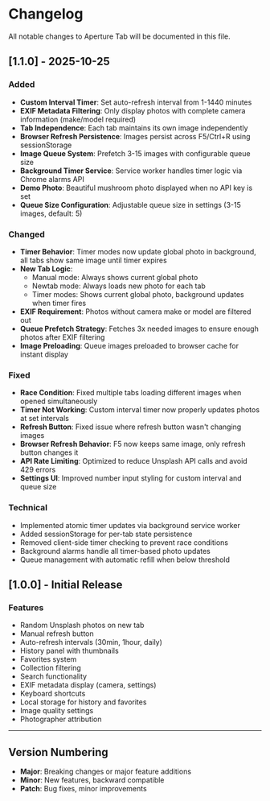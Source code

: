# Changelog

All notable changes to Aperture Tab will be documented in this file.

## [1.1.0] - 2025-10-25

### Added
- **Custom Interval Timer**: Set auto-refresh interval from 1-1440 minutes
- **EXIF Metadata Filtering**: Only display photos with complete camera information (make/model required)
- **Tab Independence**: Each tab maintains its own image independently
- **Browser Refresh Persistence**: Images persist across F5/Ctrl+R using sessionStorage
- **Image Queue System**: Prefetch 3-15 images with configurable queue size
- **Background Timer Service**: Service worker handles timer logic via Chrome alarms API
- **Demo Photo**: Beautiful mushroom photo displayed when no API key is set
- **Queue Size Configuration**: Adjustable queue size in settings (3-15 images, default: 5)

### Changed
- **Timer Behavior**: Timer modes now update global photo in background, all tabs show same image until timer expires
- **New Tab Logic**: 
  - Manual mode: Always shows current global photo
  - Newtab mode: Always loads new photo for each tab
  - Timer modes: Shows current global photo, background updates when timer fires
- **EXIF Requirement**: Photos without camera make or model are filtered out
- **Queue Prefetch Strategy**: Fetches 3x needed images to ensure enough photos after EXIF filtering
- **Image Preloading**: Queue images preloaded to browser cache for instant display

### Fixed
- **Race Condition**: Fixed multiple tabs loading different images when opened simultaneously
- **Timer Not Working**: Custom interval timer now properly updates photos at set intervals
- **Refresh Button**: Fixed issue where refresh button wasn't changing images
- **Browser Refresh Behavior**: F5 now keeps same image, only refresh button changes it
- **API Rate Limiting**: Optimized to reduce Unsplash API calls and avoid 429 errors
- **Settings UI**: Improved number input styling for custom interval and queue size

### Technical
- Implemented atomic timer updates via background service worker
- Added sessionStorage for per-tab state persistence
- Removed client-side timer checking to prevent race conditions
- Background alarms handle all timer-based photo updates
- Queue management with automatic refill when below threshold

## [1.0.0] - Initial Release

### Features
- Random Unsplash photos on new tab
- Manual refresh button
- Auto-refresh intervals (30min, 1hour, daily)
- History panel with thumbnails
- Favorites system
- Collection filtering
- Search functionality
- EXIF metadata display (camera, settings)
- Keyboard shortcuts
- Local storage for history and favorites
- Image quality settings
- Photographer attribution

---

## Version Numbering

- **Major**: Breaking changes or major feature additions
- **Minor**: New features, backward compatible
- **Patch**: Bug fixes, minor improvements
